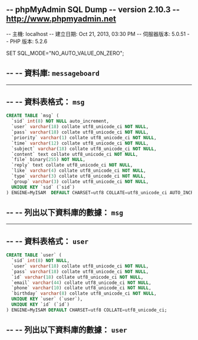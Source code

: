 ﻿-- phpMyAdmin SQL Dump
-- version 2.10.3
-- http://www.phpmyadmin.net
-- 
-- 主機: localhost
-- 建立日期: Oct 21, 2013, 03:30 PM
-- 伺服器版本: 5.0.51
-- PHP 版本: 5.2.6

SET SQL_MODE="NO_AUTO_VALUE_ON_ZERO";

-- 
-- 資料庫: `messageboard`
-- 

-- --------------------------------------------------------

-- 
-- 資料表格式： `msg`
-- 
```SQL
CREATE TABLE `msg` (
  `sid` int(8) NOT NULL auto_increment,
  `user` varchar(18) collate utf8_unicode_ci NOT NULL,
  `pass` varchar(18) collate utf8_unicode_ci NOT NULL,
  `priority` varchar(1) collate utf8_unicode_ci NOT NULL,
  `time` varchar(12) collate utf8_unicode_ci NOT NULL,
  `subject` varchar(18) collate utf8_unicode_ci NOT NULL,
  `content` text collate utf8_unicode_ci NOT NULL,
  `file` binary(255) NOT NULL,
  `reply` text collate utf8_unicode_ci NOT NULL,
  `like` varchar(4) collate utf8_unicode_ci NOT NULL,
  `type` varchar(3) collate utf8_unicode_ci NOT NULL,
  `group` varchar(3) collate utf8_unicode_ci NOT NULL,
  UNIQUE KEY `sid` (`sid`)
) ENGINE=MyISAM  DEFAULT CHARSET=utf8 COLLATE=utf8_unicode_ci AUTO_INCREMENT=1 ;
```
-- 
-- 列出以下資料庫的數據： `msg`
-- 


-- --------------------------------------------------------

-- 
-- 資料表格式： `user`
-- 
```SQL
CREATE TABLE `user` (
  `sid` int(8) NOT NULL,
  `user` varchar(18) collate utf8_unicode_ci NOT NULL,
  `pass` varchar(18) collate utf8_unicode_ci NOT NULL,
  `id` varchar(18) collate utf8_unicode_ci NOT NULL,
  `email` varchar(44) collate utf8_unicode_ci NOT NULL,
  `phone` varchar(10) collate utf8_unicode_ci NOT NULL,
  `birthday` varchar(8) collate utf8_unicode_ci NOT NULL,
  UNIQUE KEY `user` (`user`),
  UNIQUE KEY `id` (`id`)
) ENGINE=MyISAM DEFAULT CHARSET=utf8 COLLATE=utf8_unicode_ci;
```
-- 
-- 列出以下資料庫的數據： `user`
-- 

